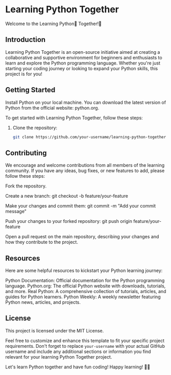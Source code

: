 # Learning Python Together

Welcome to the Learning Python🐍 Together!🌟

## Introduction

Learning Python Together is an open-source initiative aimed at creating a collaborative and supportive environment for beginners and enthusiasts to learn and explore the Python programming language. Whether you're just starting your coding journey or looking to expand your Python skills, this project is for you!

## Getting Started

Install Python on your local machine. You can download the latest version of Python from the official website: python.org.

To get started with Learning Python Together, follow these steps:

1. Clone the repository:
   ```bash
   git clone https://github.com/your-username/learning-python-together.git

## Contributing

We encourage and welcome contributions from all members of the learning community. If you have any ideas, bug fixes, or new features to add, please follow these steps:

Fork the repository.

Create a new branch: git checkout -b feature/your-feature

Make your changes and commit them: git commit -m "Add your commit message"

Push your changes to your forked repository: git push origin feature/your-feature

Open a pull request on the main repository, describing your changes and how they contribute to the project.

## Resources
Here are some helpful resources to kickstart your Python learning journey:

Python Documentation: Official documentation for the Python programming language.
Python.org: The official Python website with downloads, tutorials, and more.
Real Python: A comprehensive collection of tutorials, articles, and guides for Python learners.
Python Weekly: A weekly newsletter featuring Python news, articles, and projects.

## License
This project is licensed under the MIT License.

Feel free to customize and enhance this template to fit your specific project requirements. Don't forget to replace `your-username` with your actual GitHub username and include any additional sections or information you find relevant for your learning Python Together project.

Let's learn Python together and have fun coding! Happy learning! 🚀🎉 

